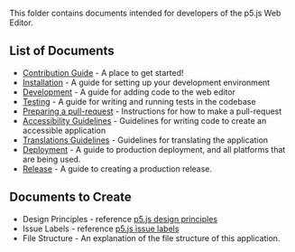 This folder contains documents intended for developers of the p5.js Web Editor.

## List of Documents

- [Contribution Guide](https://github.com/processing/p5.js-web-editor/blob/develop/.github/CONTRIBUTING.md) - A place to get started!
- [Installation](installation.md) - A guide for setting up your development environment
- [Development](development.md) - A guide for adding code to the web editor
- [Testing](./testing.md) - A guide for writing and running tests in the codebase
- [Preparing a pull-request](preparing_a_pull_request.md) - Instructions for how to make a pull-request
- [Accessibility Guidelines](accessibility.md) - Guidelines for writing code to create an accessible application
- [Translations Guidelines](translations.md) - Guidelines for translating the application
- [Deployment](deployment.md) - A guide to production deployment, and all platforms that are being used.
- [Release](./release.md) - A guide to creating a production release.

## Documents to Create

- Design Principles - reference [p5.js design principles](https://github.com/processing/p5.js/blob/main/contributor_docs/design_principles.md)
- Issue Labels - reference [p5.js issue labels](https://github.com/processing/p5.js/blob/main/contributor_docs/issue_labels.md)
- File Structure - An explanation of the file structure of this application.
